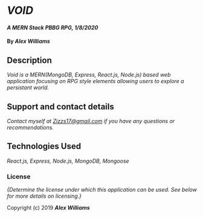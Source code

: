 # _VOID_

#### _A MERN Stack PBBG RPG, 1/8/2020_

#### By _**Alex Williams**_

## Description

_Void is a MERN(MongoDB, Express, React.js, Node.js) based web application focusing on RPG style elements allowing users to explore a persistant world._

## Support and contact details

_Contact myself at Zizzs17@gmail.com if you have any questions or recommendations._

## Technologies Used

_React.js, Express, Node.js, MongoDB, Mongoose_

### License

_{Determine the license under which this application can be used. See below for more details on licensing.}_

Copyright (c) 2019 **_Alex Williams_**
